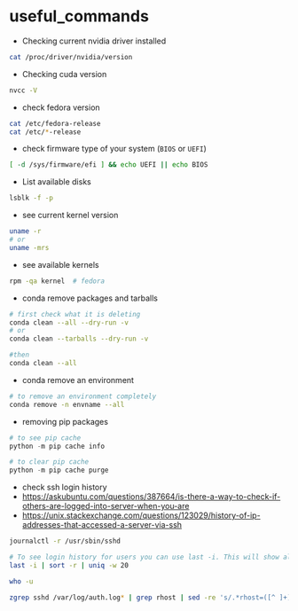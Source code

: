 # useful_commands

- Checking current nvidia driver installed

```bash
cat /proc/driver/nvidia/version
```

- Checking cuda version

```bash
nvcc -V
```
- check fedora version

```bash
cat /etc/fedora-release
cat /etc/*-release
```

- check firmware type of your system (`BIOS` or `UEFI`)
```bash
[ -d /sys/firmware/efi ] && echo UEFI || echo BIOS
```
- List available disks
```bash
lsblk -f -p
```

- see current kernel version

```bash
uname -r
# or
uname -mrs
```

- see available kernels
```bash
rpm -qa kernel  # fedora
```

- conda remove packages and tarballs

```bash
# first check what it is deleting
conda clean --all --dry-run -v
# or
conda clean --tarballs --dry-run -v

#then
conda clean --all
```

- conda remove an environment
```bash
# to remove an environment completely
conda remove -n envname --all
```

- removing pip packages

```python
# to see pip cache
python -m pip cache info

# to clear pip cache
python -m pip cache purge
```

- check ssh login history
- https://askubuntu.com/questions/387664/is-there-a-way-to-check-if-others-are-logged-into-server-when-you-are
- https://unix.stackexchange.com/questions/123029/history-of-ip-addresses-that-accessed-a-server-via-ssh
```bash
journalctl -r /usr/sbin/sshd

# To see login history for users you can use last -i. This will show all logins and IP addresses since start of current logfile /var/log/wtmp
last -i | sort -r | uniq -w 20

who -u

zgrep sshd /var/log/auth.log* | grep rhost | sed -re 's/.*rhost=([^ ]+).*/\1/' | sort -u
```
